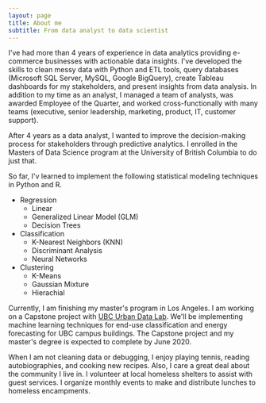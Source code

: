 ```yaml
---
layout: page
title: About me
subtitle: From data analyst to data scientist 
---
```


I've had more than 4 years of experience in data analytics providing e-commerce businesses with actionable data insights. I've developed the skills to clean messy data with Python and ETL tools, query databases (Microsoft SQL Server, MySQL, Google BigQuery), create Tableau dashboards for my stakeholders, and present insights from data analysis. In addition to my time as an analyst, I managed a team of analysts, was awarded Employee of the Quarter, and worked cross-functionally with many teams (executive, senior leadership, marketing, product, IT, customer support).  

After 4 years as a data analyst, I wanted to improve the decision-making process for stakeholders through predictive analytics. I enrolled in the Masters of Data Science program at the University of British Columbia to do just that. 
  
So far, I'v learned to implement the following statistical modeling techniques in Python and R.
  - Regression
    - Linear
    - Generalized Linear Model (GLM)
    - Decision Trees
  - Classification
    - K-Nearest Neighbors (KNN)
    - Discriminant Analysis
    - Neural Networks
  - Clustering
    - K-Means
    - Gaussian Mixture
    - Hierachial

Currently, I am finishing my master's program in Los Angeles. I am working on a Capstone project with [UBC Urban Data Lab](https://urbandatalab.io/about/). We'll be implementing machine learning techniques for end-use classification and energy forecasting for UBC campus buildings. The Capstone project and my master's degree is expected to complete by June 2020. 

When I am not cleaning data or debugging, I enjoy playing tennis, reading autobiographies, and cooking new recipes. Also, I care a great deal about the community I live in. I volunteer at local homeless shelters to assist with guest services. I organize monthly events to make and distribute lunches to homeless encampments.

